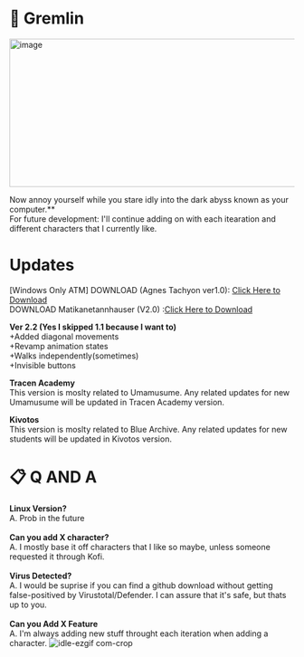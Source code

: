 # 📄 Gremlin 
<img width="897" height="262" alt="image" src="https://github.com/user-attachments/assets/6df11775-dbb7-428a-8b06-50edea96539b" />

Now annoy yourself while you stare idly into the dark abyss known as your computer.**<br>
For future development: I'll continue adding on with each itearation and different characters that I currently like.
<br>
# Updates
[Windows Only ATM]
DOWNLOAD (Agnes Tachyon ver1.0): [Click Here to Download](https://github.com/KurtVelasco/Desktop_Gremlin/releases/download/v.1.2/Desktop_Gremlin_Tachyon.zip) <br>
DOWNLOAD Matikanetannhauser (V2.0) :[Click Here to Download](https://github.com/KurtVelasco/Desktop_Gremlin/releases/download/v2.1/Desktop_Gremlin_Tracen_v2.zip)

**Ver 2.2 (Yes I skipped 1.1 because I want to)**<br>
+Added diagonal movements<br>
+Revamp animation states<br>
+Walks independently(sometimes)<br>
+Invisible buttons<br>

**Tracen Academy**<br>
This version is moslty related to Umamusume. Any related updates for new Umamusume will be
updated in Tracen Academy version.

**Kivotos**<br>
This version is moslty related to Blue Archive. Any related updates for new students will be
updated in Kivotos version.

# 📋 Q AND A
**Linux Version?**<br>
A. Prob in the future
<br><br>
**Can you add X character?**<br>
A. I mostly base it off characters that I like so maybe, unless someone requested it through Kofi.
<br><br>
**Virus Detected?**<br>
A. I would be suprise if you can find a github download without getting false-positived by Virustotal/Defender. 
   I can assure that it's safe, but thats up to you.
<br><br>
**Can you Add X Feature**<br>
A. I'm always adding new stuff throught each iteration when adding a character.
![idle-ezgif com-crop](https://github.com/user-attachments/assets/97495dc4-1a5c-4e11-ac2f-cbf3c882adfe)


